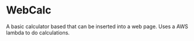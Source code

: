 # WebCalc
A basic calculator based that can be inserted into a web page. Uses a AWS lambda to do calculations.
